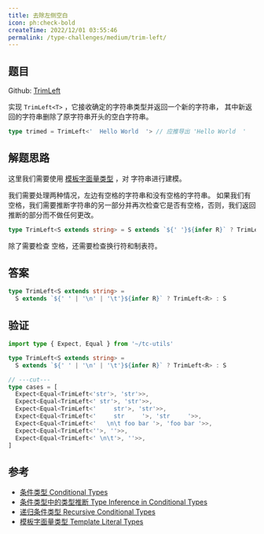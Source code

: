 ```yaml
---
title: 去除左侧空白
icon: ph:check-bold
createTime: 2022/12/01 03:55:46
permalink: /type-challenges/medium/trim-left/
---
```


## 题目

Github: [TrimLeft](https://github.com/type-challenges/type-challenges/blob/main/questions/00106-medium-trimleft/)

实现 `TrimLeft<T>` ，它接收确定的字符串类型并返回一个新的字符串，
其中新返回的字符串删除了原字符串开头的空白字符串。

```ts
type trimed = TrimLeft<'  Hello World  '> // 应推导出 'Hello World  '
```

## 解题思路

这里我们需要使用 [模板字面量类型](https://www.typescriptlang.org/docs/handbook/release-notes/typescript-4-1.html#template-literal-types) ，对 字符串进行建模。

我们需要处理两种情况，左边有空格的字符串和没有空格的字符串。
如果我们有空格，我们需要推断字符串的另一部分并再次检查它是否有空格，否则，我们返回推断的部分而不做任何更改。

```ts
type TrimLeft<S extends string> = S extends `${' '}${infer R}` ? TrimLeft<R> : S
```

除了需要检查 空格，还需要检查换行符和制表符。

## 答案

```ts
type TrimLeft<S extends string> =
  S extends `${' ' | '\n' | '\t'}${infer R}` ? TrimLeft<R> : S
```

## 验证

```ts twoslash
import type { Expect, Equal } from '~/tc-utils'

type TrimLeft<S extends string> =
  S extends `${' ' | '\n' | '\t'}${infer R}` ? TrimLeft<R> : S

// ---cut---
type cases = [
  Expect<Equal<TrimLeft<'str'>, 'str'>>,
  Expect<Equal<TrimLeft<' str'>, 'str'>>,
  Expect<Equal<TrimLeft<'     str'>, 'str'>>,
  Expect<Equal<TrimLeft<'     str     '>, 'str     '>>,
  Expect<Equal<TrimLeft<'   \n\t foo bar '>, 'foo bar '>>,
  Expect<Equal<TrimLeft<''>, ''>>,
  Expect<Equal<TrimLeft<' \n\t'>, ''>>,
]
```

## 参考

- [条件类型 Conditional Types](https://www.typescriptlang.org/docs/handbook/2/conditional-types.html)
- [条件类型中的类型推断 Type Inference in Conditional Types](https://www.typescriptlang.org/docs/handbook/2/conditional-types.html#inferring-within-conditional-types)
- [递归条件类型 Recursive Conditional Types](https://www.typescriptlang.org/docs/handbook/release-notes/typescript-4-1.html#recursive-conditional-types)
- [模板字面量类型 Template Literal Types](https://www.typescriptlang.org/docs/handbook/release-notes/typescript-4-1.html#template-literal-types)
